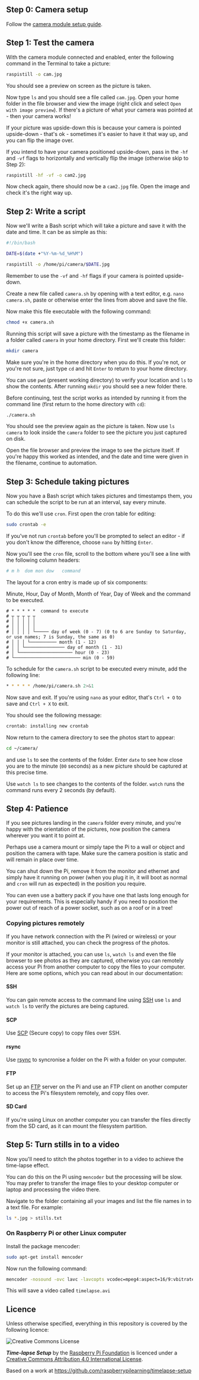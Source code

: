 ## Step 0: Camera setup

Follow the [camera module setup guide](http://www.raspberrypi.org/help/camera-module-setup/).

## Step 1: Test the camera

With the camera module connected and enabled, enter the following command in the Terminal to take a picture:

```bash
raspistill -o cam.jpg
```

You should see a preview on screen as the picture is taken.

Now type `ls` and you should see a file called `cam.jpg`. Open your home folder in the file browser and view the image (right click and select `Open with image preview`). If there's a picture of what your camera was pointed at - then your camera works!

If your picture was upside-down this is because your camera is pointed upside-down - that's ok - sometimes it's easier to have it that way up, and you can flip the image over.

If you intend to have your camera positioned upside-down, pass in the `-hf` and `-vf` flags to horizontally and vertically flip the image (otherwise skip to Step 2):

```bash
raspistill -hf -vf -o cam2.jpg
```

Now check again, there should now be a `cam2.jpg` file. Open the image and check it's the right way up.

## Step 2: Write a script

Now we'll write a Bash script which will take a picture and save it with the date and time. It can be as simple as this:

```bash
#!/bin/bash

DATE=$(date +"%Y-%m-%d_%H%M")

raspistill -o /home/pi/camera/$DATE.jpg
```

Remember to use the `-vf` and `-hf` flags if your camera is pointed upside-down.

Create a new file called `camera.sh` by opening with a text editor, e.g. `nano camera.sh`, paste or otherwise enter the lines from above and save the file.

Now make this file executable with the following command:

```bash
chmod +x camera.sh
```

Running this script will save a picture with the timestamp as the filename in a folder called `camera` in your home directory. First we'll create this folder:

```bash
mkdir camera
```

Make sure you're in the home directory when you do this. If you're not, or you're not sure, just type `cd` and hit `Enter` to return to your home directory.

You can use `pwd` (present working directory) to verify your location and `ls` to show the contents. After running `mkdir` you should see a new folder there.

Before continuing, test the script works as intended by running it from the command line (first return to the home directory with `cd`):

```bash
./camera.sh
```

You should see the preview again as the picture is taken. Now use `ls camera` to look inside the `camera` folder to see the picture you just captured on disk.

Open the file browser and preview the image to see the picture itself. If you're happy this worked as intended, and the date and time were given in the filename, continue to automation.

## Step 3: Schedule taking pictures

Now you have a Bash script which takes pictures and timestamps them, you can schedule the script to be run at an interval, say every minute.

To do this we'll use `cron`. First open the cron table for editing:

```bash
sudo crontab -e
```

If you've not run `crontab` before you'll be prompted to select an editor - if you don't know the difference, choose `nano` by hitting `Enter`.

Now you'll see the `cron` file, scroll to the bottom where you'll see a line with the following column headers:

```bash
# m h  dom mon dow   command
```

The layout for a cron entry is made up of six components:

Minute, Hour, Day of Month, Month of Year, Day of Week and the command to be executed.

```
# * * * * *  command to execute
# ┬ ┬ ┬ ┬ ┬
# │ │ │ │ │
# │ │ │ │ │
# │ │ │ │ └───── day of week (0 - 7) (0 to 6 are Sunday to Saturday, or use names; 7 is Sunday, the same as 0)
# │ │ │ └────────── month (1 - 12)
# │ │ └─────────────── day of month (1 - 31)
# │ └──────────────────── hour (0 - 23)
# └───────────────────────── min (0 - 59)
```

To schedule for the `camera.sh` script to be executed every minute, add the following line:

```bash
* * * * * /home/pi/camera.sh 2>&1
```

Now save and exit. If you're using `nano` as your editor, that's `Ctrl + O` to save and `Ctrl + X` to exit.

You should see the following message:

```bash
crontab: installing new crontab
```

Now return to the camera directory to see the photos start to appear:

```bash
cd ~/camera/
```

and use `ls` to see the contents of the folder. Enter `date` to see how close you are to the minute (`00` seconds) as a new picture should be captured at this precise time.

Use `watch ls` to see changes to the contents of the folder. `watch` runs the command runs every 2 seconds (by default).

## Step 4: Patience

If you see pictures landing in the `camera` folder every minute, and you're happy with the orientation of the pictures, now position the camera wherever you want it to point at.

Perhaps use a camera mount or simply tape the Pi to a wall or object and position the camera with tape. Make sure the camera position is static and will remain in place over time.

You can shut down the Pi, remove it from the monitor and ethernet and simply have it running on power (when you plug it in, it will boot as normal and `cron` will run as expected) in the position you require.

You can even use a battery pack if you have one that lasts long enough for your requirements. This is especially handy if you need to position the power out of reach of a power socket, such as on a roof or in a tree!

### Copying pictures remotely

If you have network connection with the Pi (wired or wireless) or your monitor is still attached, you can check the progress of the photos.

If your monitor is attached, you can use `ls`, `watch ls` and even the file browser to see photos as they are captured, otherwise you can remotely access your Pi from another computer to copy the files to your computer. Here are some options, which you can read about in our documentation:

#### SSH

You can gain remote access to the command line using [SSH](http://www.raspberrypi.org/documentation/remote-access/ssh/README.md) use `ls` and `watch ls` to verify the pictures are being captured.

#### SCP

Use [SCP](http://www.raspberrypi.org/documentation/remote-access/ssh/scp.md) (Secure copy) to copy files over SSH.

#### rsync

Use [rsync](http://www.raspberrypi.org/documentation/remote-access/ssh/rsync.md) to syncronise a folder on the Pi with a folder on your computer.

#### FTP

Set up an [FTP](http://www.raspberrypi.org/documentation/remote-access/ftp.md) server on the Pi and use an FTP client on another computer to access the Pi's filesystem remotely, and copy files over.

#### SD Card

If you're using Linux on another computer you can transfer the files directly from the SD card, as it can mount the filesystem partition.

## Step 5: Turn stills in to a video

Now you'll need to stitch the photos together in to a video to achieve the time-lapse effect.

You can do this on the Pi using `mencoder` but the processing will be slow. You may prefer to transfer the image files to your desktop computer or laptop and processing the video there.

Navigate to the folder containing all your images and list the file names in to a text file. For example:

```bash
ls *.jpg > stills.txt
```

### On Raspberry Pi or other Linux computer

Install the package mencoder:

```bash
sudo apt-get install mencoder
```

Now run the following command:

```bash
mencoder -nosound -ovc lavc -lavcopts vcodec=mpeg4:aspect=16/9:vbitrate=8000000 -vf scale=1920:1080 -o timelapse.avi -mf type=jpeg:fps=24 mf://@stills.txt
```

This will save a video called `timelapse.avi`

## Licence

Unless otherwise specified, everything in this repository is covered by the following licence:

![Creative Commons License](http://i.creativecommons.org/l/by-sa/4.0/88x31.png)

***Time-lapse Setup*** by the [Raspberry Pi Foundation](http://raspberrypi.org) is licenced under a [Creative Commons Attribution 4.0 International License](http://creativecommons.org/licenses/by-sa/4.0/).

Based on a work at https://github.com/raspberrypilearning/timelapse-setup
